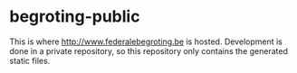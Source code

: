 # begroting-public

This is where http://www.federalebegroting.be is hosted. Development is done in a private repository, so this repository only contains the generated static files.
